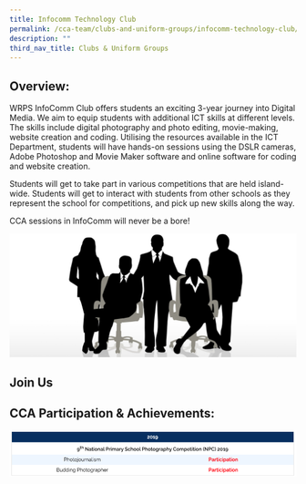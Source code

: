 ```yaml
---
title: Infocomm Technology Club
permalink: /cca-team/clubs-and-uniform-groups/infocomm-technology-club/permalink/
description: ""
third_nav_title: Clubs & Uniform Groups
---
```

Overview:
---------

WRPS InfoComm Club offers students an exciting 3-year journey into Digital Media. We aim to equip students with additional ICT skills at different levels. The skills include digital photography and photo editing, movie-making, website creation and coding. Utilising the resources available in the ICT Department, students will have hands-on sessions using the DSLR cameras, Adobe Photoshop and Movie Maker software and online software for coding and website creation.

  

Students will get to take part in various competitions that are held island-wide. Students will get to interact with students from other schools as they represent the school for competitions, and pick up new skills along the way.

  

CCA sessions in InfoComm will never be a bore!

![](/images/staff.jpg)

Join Us
-------

CCA Participation & Achievements:
---------------------------------
![](/images/infocomm1.png)